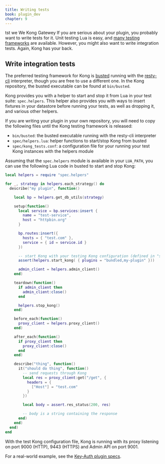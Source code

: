 ```yaml
---
title: Writing tests
book: plugin_dev
chapter: 9
---
```


tst 
we
We
Kong Gatewey
If you are serious about your plugin, you probably want to write tests for it.
Unit testing Lua is easy, and [many testing
frameworks](http://lua-users.org/wiki/UnitTesting) are available. However, you
might also want to write integration tests. Again, Kong has your back.

## Write integration tests

The preferred testing framework for Kong is
[busted](https://github.com/lunarmodules/busted) running with the
[resty-cli](https://github.com/openresty/resty-cli) interpreter, though you are
free to use a different one. In the Kong repository, the busted
executable can be found at `bin/busted`.

Kong provides you with a helper to start and stop it from Lua in your test
suite: `spec.helpers`. This helper also provides you with ways to insert
fixtures in your datastore before running your tests, as well as dropping it,
and various other helpers.

If you are writing your plugin in your own repository, you will need to copy
the following files until the Kong testing framework is released:

- `bin/busted`: the busted executable running with the resty-cli interpreter
- `spec/helpers.lua`: helper functions to start/stop Kong from busted
- `spec/kong_tests.conf`: a configuration file for your running your test Kong instances with the helpers module

Assuming that the `spec.helpers` module is available in your `LUA_PATH`, you
can use the following Lua code in busted to start and stop Kong:

```lua
local helpers = require "spec.helpers"

for _, strategy in helpers.each_strategy() do
  describe("my plugin", function()

    local bp = helpers.get_db_utils(strategy)

    setup(function()
      local service = bp.services:insert {
        name = "test-service",
        host = "httpbin.org"
      }

      bp.routes:insert({
        hosts = { "test.com" },
        service = { id = service.id }
      })

      -- start Kong with your testing Kong configuration (defined in "spec.helpers")
      assert(helpers.start_kong( { plugins = "bundled,my-plugin" }))

      admin_client = helpers.admin_client()
    end)

    teardown(function()
      if admin_client then
        admin_client:close()
      end

      helpers.stop_kong()
    end)

    before_each(function()
      proxy_client = helpers.proxy_client()
    end)

    after_each(function()
      if proxy_client then
        proxy_client:close()
      end
    end)

    describe("thing", function()
      it("should do thing", function()
        -- send requests through Kong
        local res = proxy_client:get("/get", {
          headers = {
            ["Host"] = "test.com"
          }
        })

        local body = assert.res_status(200, res)

        -- body is a string containing the response
      end)
    end)
  end)
end
```

With the test Kong configuration file, Kong is running with
its proxy listening on port 9000 (HTTP), 9443 (HTTPS)
and Admin API on port 9001.

For a real-world example, see the
[Key-Auth plugin specs](https://github.com/Kong/kong/tree/master/spec/03-plugins/09-key-auth).

